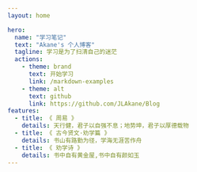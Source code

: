 ```yaml
---
layout: home

hero:
  name: "学习笔记"
  text: "Akane's 个人博客"
  tagline: 学习是为了扫清自己的迷茫
  actions:
    - theme: brand
      text: 开始学习
      link: /markdown-examples
    - theme: alt
      text: github
      link: https://github.com/JLAkane/Blog
features:
  - title: 《 周易 》
    details: 天行健，君子以自强不息；地势坤，君子以厚德载物
  - title: 《 古今贤文·劝学篇 》
    details: 书山有路勤为径，学海无涯苦作舟
  - title: 《 劝学诗 》
    details: 书中自有黄金屋,书中自有颜如玉
---
```

